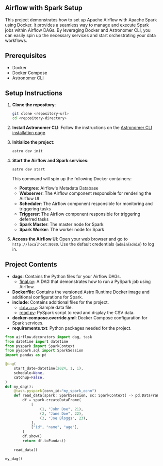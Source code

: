## Airflow with Spark Setup

This project demonstrates how to set up Apache Airflow with Apache Spark using Docker. It provides a seamless way to manage and execute Spark jobs within Airflow DAGs. By leveraging Docker and Astronomer CLI, you can easily spin up the necessary services and start orchestrating your data workflows.


## Prerequisites

- Docker
- Docker Compose
- Astronomer CLI

## Setup Instructions

1. **Clone the repository**:
    ```sh
    git clone <repository-url>
    cd <repository-directory>
    ```

2. **Install Astronomer CLI**:
    Follow the instructions on the [Astronomer CLI installation page](https://www.astronomer.io/docs/cloud/stable/get-started/quickstart#step-4-install-the-astronomer-cli).

3. **Initialize the project**:
    ```sh
    astro dev init
    ```

4. **Start the Airflow and Spark services**:
    ```sh
    astro dev start
    ```

    This command will spin up the following Docker containers:
    - **Postgres**: Airflow's Metadata Database
    - **Webserver**: The Airflow component responsible for rendering the Airflow UI
    - **Scheduler**: The Airflow component responsible for monitoring and triggering tasks
    - **Triggerer**: The Airflow component responsible for triggering deferred tasks
    - **Spark Master**: The master node for Spark
    - **Spark Worker**: The worker node for Spark

5. **Access the Airflow UI**:
    Open your web browser and go to `http://localhost:8080`. Use the default credentials (`admin`/`admin`) to log in.

## Project Contents

- **dags**: Contains the Python files for your Airflow DAGs.
    - [final.py](dags/final.py): A DAG that demonstrates how to run a PySpark job using Airflow.
- **Dockerfile**: Contains the versioned Astro Runtime Docker image and additional configurations for Spark.
- **include**: Contains additional files for the project.
    - [`data.csv`](include/data.csv): Sample data file.
    - [read.py](include/scripts/read.py): PySpark script to read and display the CSV data.
- **docker-compose.override.yml**: Docker Compose configuration for Spark services.
- **requirements.txt**: Python packages needed for the project.

```python
from airflow.decorators import dag, task
from datetime import datetime
from pyspark import SparkContext
from pyspark.sql import SparkSession
import pandas as pd

@dag(
    start_date=datetime(2024, 1, 1),
    schedule=None,
    catchup=False,
)
def my_dag():
    @task.pyspark(conn_id="my_spark_conn")
    def read_data(spark: SparkSession, sc: SparkContext) -> pd.DataFrame:
        df = spark.createDataFrame(
            [
                (1, "John Doe", 21),
                (2, "Jane Doe", 22),
                (3, "Joe Bloggs", 23),
            ],
            ["id", "name", "age"],
        )
        df.show()
        return df.toPandas()
    
    read_data()

my_dag()
```